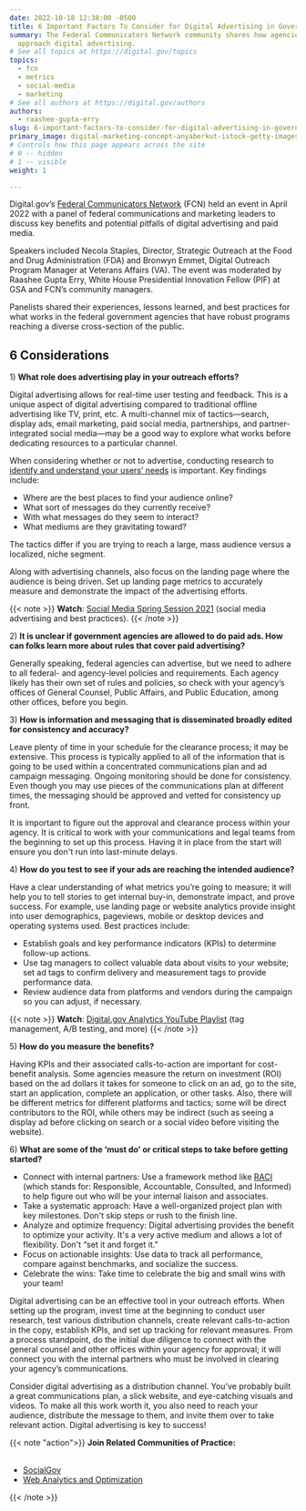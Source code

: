```yaml
---
date: 2022-10-18 12:38:00 -0500
title: 6 Important Factors To Consider for Digital Advertising in Government
summary: The Federal Communicators Network community shares how agencies can
  approach digital advertising.
# See all topics at https://digital.gov/topics
topics:
  - fcn
  - metrics
  - social-media
  - marketing
# See all authors at https://digital.gov/authors
authors:
  - raashee-gupta-erry
slug: 6-important-factors-to-consider-for-digital-advertising-in-government
primary_image: digital-marketing-concept-anyaberkut-istock-getty-images-1284549946
# Controls how this page appears across the site
# 0 -- hidden
# 1 -- visible
weight: 1

---
```


Digital.gov’s [Federal Communicators Network](https://digital.gov/communities/federal-communicators-network/) (FCN) held an event in April 2022 with a panel of federal communications and marketing leaders to discuss key benefits and potential pitfalls of digital advertising and paid media.

Speakers included Necola Staples, Director, Strategic Outreach at the Food and Drug Administration (FDA) and Bronwyn Emmet, Digital Outreach Program Manager at Veterans Affairs (VA). The event was moderated by Raashee Gupta Erry, White House Presidential Innovation Fellow (PIF) at GSA and FCN’s community managers.

Panelists shared their experiences, lessons learned, and best practices for what works in the federal government agencies that have robust programs reaching a diverse cross-section of the public.

## 6 Considerations

1&#41; **What role does advertising play in your outreach efforts?**

Digital advertising allows for real-time user testing and feedback. This is a unique aspect of digital advertising compared to traditional offline advertising like TV, print, etc. A multi-channel mix of tactics—search, display ads, email marketing, paid social media, partnerships, and partner-integrated social media—may be a good way to explore what works before dedicating resources to a particular channel.

When considering whether or not to advertise, conducting research to [identify and understand your users’ needs](https://designsystem.digital.gov/design-principles/#start-with-real-user-needs) is important. Key findings include: 

* Where are the best places to find your audience online? 
* What sort of messages do they currently receive?
* With what messages do they seem to interact?
* What mediums are they gravitating toward?

The tactics differ if you are trying to reach a large, mass audience versus a localized, niche segment. 

Along with advertising channels, also focus on the landing page where the audience is being driven. Set up landing page metrics to accurately measure and demonstrate the impact of the advertising efforts.

{{< note >}} **Watch**: [Social Media Spring Session 2021](https://digital.gov/event/2021/04/28/social-media-spring-session-2021/) (social media advertising and best practices). {{< /note >}}

2&#41; **It is unclear if government agencies are allowed to do paid ads. How can folks learn more about rules that cover paid advertising?**

Generally speaking, federal agencies can advertise, but we need to adhere to all federal- and agency-level policies and requirements. Each agency likely has their own set of rules and policies, so check with your agency’s offices of General Counsel, Public Affairs, and Public Education, among other offices, before you begin.

3&#41; **How is information and messaging that is disseminated broadly edited for consistency and accuracy?**

Leave plenty of time in your schedule for the clearance process; it may be extensive. This process is typically applied to all of the information that is going to be used within a concentrated communications plan and ad campaign messaging. Ongoing monitoring should be done for consistency. Even though you may use pieces of the communications plan at different times, the messaging should be approved and vetted for consistency up front.

It is important to figure out the approval and clearance process within your agency. It is critical to work with your communications and legal teams from the beginning to set up this process. Having it in place from the start will ensure you don't run into last-minute delays.

4&#41; **How do you test to see if your ads are reaching the intended audience?**

Have a clear understanding of what metrics you’re going to measure; it will help you to tell stories to get internal buy-in, demonstrate impact, and prove success. For example, use landing page or website analytics provide insight into user demographics, pageviews, mobile or desktop devices and operating systems used. Best practices include:

* Establish goals and key performance indicators (KPIs) to determine follow-up actions.
* Use tag managers to collect valuable data about visits to your website; set ad tags to confirm delivery and measurement tags to provide performance data.
* Review audience data from platforms and vendors during the campaign so you can adjust, if necessary.

{{< note >}} **Watch**: [Digital.gov Analytics YouTube Playlist](https://www.youtube.com/playlist?list=PLd9b-GuOJ3nEz1NYl66orgVZIu17laKba) (tag management, A/B testing, and more) {{< /note >}}

5&#41; **How do you measure the benefits?**

Having KPIs and their associated calls-to-action are important for cost-benefit analysis. Some agencies measure the return on investment (ROI) based on the ad dollars it takes for someone to click on an ad, go to the site, start an application, complete an application, or other tasks. Also, there will be different metrics for different platforms and tactics; some will be direct contributors to the ROI, while others may be indirect (such as seeing a display ad before clicking on search or a social video before visiting the website).

6&#41; **What are some of the ‘must do’ or critical steps to take before getting started?**

* Connect with internal partners: Use a framework method like [RACI](https://en.wikipedia.org/wiki/Responsibility_assignment_matrix) (which stands for: Responsible, Accountable, Consulted, and Informed) to help figure out who will be your internal liaison and associates.
* Take a systematic approach: Have a well-organized project plan with key milestones. Don't skip steps or rush to the finish line.
* Analyze and optimize frequency: Digital advertising provides the benefit to optimize your activity. It's a very active medium and allows a lot of flexibility. Don't “set it and forget it.”
* Focus on actionable insights: Use data to track all performance, compare against benchmarks, and socialize the success.
* Celebrate the wins: Take time to celebrate the big and small wins with your team!

Digital advertising can be an effective tool in your outreach efforts. When setting up the program, invest time at the beginning to conduct user research, test various distribution channels, create relevant calls-to-action in the copy, establish KPIs, and set up tracking for relevant measures. From a process standpoint, do the initial due diligence to connect with the general counsel and other offices within your agency for approval; it will connect you with the internal partners who must be involved in clearing your agency’s communications.

Consider digital advertising as a distribution channel. You’ve probably built a great communications plan, a slick website, and eye-catching visuals and videos. To make all this work worth it, you also need to reach your audience, distribute the message to them, and invite them over to take relevant action. Digital advertising is key to success!

{{< note "action">}} **Join Related Communities of Practice:**<br /><br />

 - [SocialGov](https://digital.gov/communities/social-media/)
 - [Web Analytics and Optimization](https://digital.gov/communities/web-analytics-and-optimization/) 

{{< /note >}}
